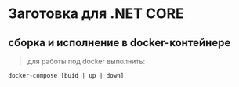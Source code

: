 # Заготовка для .NET CORE 
## сборка и исполнение в docker-контейнере
> для работы под docker выполнить:

```
docker-compose [buid | up | down]
```
